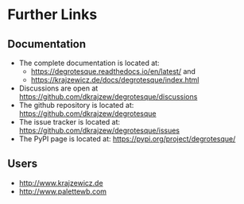 Further Links
=============

## Documentation

* The complete documentation is located at:
     * <https://degrotesque.readthedocs.io/en/latest/> and
     * <https://krajzewicz.de/docs/degrotesque/index.html>
* Discussions are open at <https://github.com/dkrajzew/degrotesque/discussions>
* The github repository is located at: <https://github.com/dkrajzew/degrotesque>
* The issue tracker is located at: <https://github.com/dkrajzew/degrotesque/issues>
* The PyPI page is located at: <https://pypi.org/project/degrotesque/>

## Users

* <http://www.krajzewicz.de>
* <http://www.palettewb.com>

